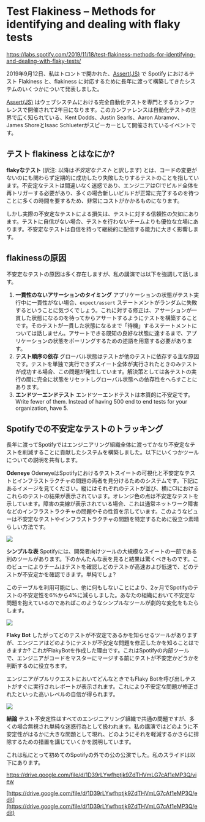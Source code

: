 # Test Flakiness – Methods for identifying and dealing with flaky tests

https://labs.spotify.com/2019/11/18/test-flakiness-methods-for-identifying-and-dealing-with-flaky-tests/


2019年9月12日、私はトロントで開かれた、[Assert(JS)](https://www.assertjs.com/) で Spotify におけるテスト Flakiness と、flakiness に対応するために長年に渡って構築してきたシステムのいくつかについて発表しました。

[Assert(JS)](https://www.assertjs.com/) はウェブシステムにおける完全自動化テストを専門とするカンファレンスで開催されて2年目になります。このカンファレンスは自動化テストの世界で広く知られている、Kent Dodds、Justin Searls、Aaron Abramov、James ShoreとIsaac Schlueterがスピーカーとして開催されているイベントです。


## テスト flakiness とはなにか?

**flakyなテスト**  (訳注: 以降は*不安定なテスト* と訳します) とは、コードの変更がないのにも関わらず定期的に成功したり失敗したりするテストのことを指しています。不安定なテストは間違いなく迷惑であり、エンジニアはCIでビルド全体を再トリガーする必要があり、多くの場合新しいビルドが正常に完了するのを待つことに多くの時間を要するため、非常にコストがかかるものになります。

しかし実際の不安定なテストによる損失は、テストに対する信頼性の欠如にあります。テストに自信がない場合、テストを行わないチームよりも優位な立場にあります。不安定なテストは自信を持って継続的に配信する能力に大きく影響します。

## flakinessの原因

不安定なテストの原因は多く存在しますが、私の講演では以下を強調して話します。

1. **一貫性のないアサーションのタイミング** アプリケーションの状態がテスト実行中に一貫性がない場合、`expect/assert` ステートメントがランダムに失敗するということに気づくでしょう。これに対する修正は、アサーションが一貫した状態になるのを待ってからアサートするようにテストを構築することです。そのテストが一貫した状態になるまで「待機」するステートメントについては話しません。アサートできる既知の良好な状態に達するまで、アプリケーションの状態をポーリングするための述語を用意する必要があります。
2. **テスト順序の依存** グローバル状態はテストが他のテストに依存する主な原因です。テストを単独で実行できずスイート全体が実行されたときのみテストが成功する場合、この問題が発生しています。解決策としては各テストの実行の間に完全に状態をリセットしグローバル状態への依存性をへらすことにあります。
3. **エンドツーエンドテスト** エンドツーエンドテストは本質的に不安定です。 Write fewer of them. Instead of having 500 end to end tests for your organization, have 5.


## Spotifyでの不安定なテストのトラッキング

長年に渡ってSpotifyではエンジニアリング組織全体に渡ってかなり不安定なテストを削減することに貢献したシステムを構築しました。以下にいくつかツールについての説明を共有します。

**Odeneye**
OdeneyeはSpotifyにおけるテストスイートの可視化と不安定なテストとインフラストラクチャの問題の両者を見分けるためのシステムです。下記にあるイメージを見てください。縦にはそれぞれのテストが並び、横にCIにおけるこれらのテストの結果が表示されています。オレンジ色の点は不安定なテストを示しています。障害の実線が表示されている場合、これは通常ネットワーク障害などのインフラストラクチャの問題やその性質を示しています。このようなビューは不安定なテストやインフラストラクチャの問題を特定するために役立つ素晴らしい方法です。

![](https://spotifylabscom.files.wordpress.com/2019/11/image2.png)


**シンプルな表**
Spotifyには、開発者向けツールの大規模なスイートの一部である別のツールがあります。下のかんたんな表を見ると結果は驚くべきものです。このビューによりチームはテストを確認しどのテストが高速および低速で、どのテストが不安定かを確認できます。単純でしょ?

このテーブルを利用可能にし、他に何もしないことにより、2ヶ月でSpotifyのテストの不安定性を6%から4%に減らしました。あなたの組織において不安定な問題を抱えているのであればこのようなシンプルなツールが劇的な変化をもたらします。

![](https://spotifylabscom.files.wordpress.com/2019/11/image4.png)


**Flaky Bot**
したがってどのテストが不安定であるかを知らせるツールがありますが、エンジニアはどのようにテストが不安定な問題を修正したかを知ることはできますか? これがFlakyBotを作成した理由です。これはSpotifyの内部ツールで、エンジニアがコードをマスターにマージする前にテストが不安定かどうかを判断するのに役立ちます。

エンジニアがプルリクエストにおいてどんなときでもFlaky Botを呼び出しテストがすぐに実行されレポートが表示されます。これにより不安定な問題が修正されたといった高いレベルの自信が得られます。

![](https://paper-attachments.dropbox.com/s_C1A6E2CBB596EE74F4BD96E3085CAB531E3C92B95E18F8AA91C53D64E4200276_1574578515159_image.png)


**結論**
テスト不安定性はすべてのエンジニアリング組織で共通の問題ですが、多くの場合無視され単純な迷惑行為として扱われます。私の講演ではどのように不安定性がはるかに大きな問題として現れ、どのようにそれを軽減するかさらに排除するための措置を講じていくかを説明しています。

これは私にとって初めてのSpotifyの外での公の公演でした。私のスライドは以下にあります。


https://drive.google.com/file/d/1D39rLYwfhptjk9ZdTHVmLG7cAf1eMP3Q/view


[https://drive.google.com/file/d/1D39rLYwfhptjk9ZdTHVmLG7cAf1eMP3Q/edit](https://drive.google.com/file/d/1D39rLYwfhptjk9ZdTHVmLG7cAf1eMP3Q/edit)

